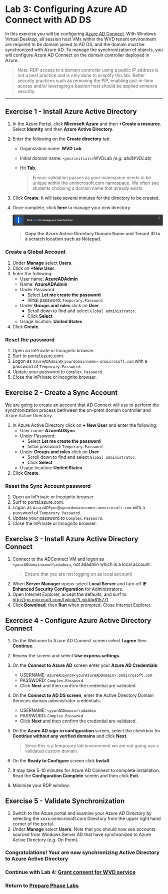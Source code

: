 # Lab 3: Configuring Azure AD Connect with AD DS

In this exercise you will be configuring [Azure AD Connect](https://docs.microsoft.com/en-us/azure/active-directory/hybrid/whatis-azure-ad-connect). With Windows Virtual Desktop, all session host VMs within the WVD tenant environment are required to be domain joined to AD DS, and the domain must be synchronized with Azure AD. To manage the synchronization of objects, you will configure Azure AD Connect on the domain controller deployed in Azure.

> *Note:* RDP access to a domain controller using a public IP address is not a best practice and is only done to simplify this lab. Better security practices such as removing the PIP, enabling just-in-time access and/or leveraging a bastion host should be applied enhance security.

---

## Exercise 1 - Install Azure Active Directory

1. In the Azure Portal, click **Microsoft Azure** and then **+Create a resource**.  Select **Identity** and then **Azure Active Directory**.
2. Enter the following on the **Create directory** tab:
    * Organization name: **WVD Lab**
    * Initial domain name: `<yourinitials>`WVDLab *(e.g. abdWVDLab)*
    * Hit **Tab**.

        >Ensure validation passes as your namespace needs to be unique within the onmicrosoft.com namespace.  We often see students choosing a domain name that already exists.

3. Click **Create**.  It will take several minutes for the directory to be created.
4. Once complete, click **here** to manage your new directory.

    ![ClickHere](../attachments/ClickHere.PNG)

    >**Copy the Azure Active Directory Domain Name and Tenant ID to a scratch location such as Notepad.**

### Create a Global Account

1. Under **Manage** select **Users**.
2. Click on **+New User**.
3. Enter the following:
    * User name: **AzureADAdmin**
    * Name: **AzureADAdmin**
    * Under Password:
        * Select **Let me create the password**
        * Initial password: `Temporary.Password`
    * Under **Groups and roles** click on **User**
        * Scroll down to find and select `Global administrator`.
        * Click **Select**
    * Usage location: **United States**
4. Click **Create**.

### Reset the password

1. Open an InPrivate or Incognito browser.
2. Surf to portal.azure.com.
3. Logon as `AzureADAdmin@<yourdomainname>.onmicrosoft.com` with a password of `Temporary.Password`.
4. Update your password to `Complex.Password`.
5. Close the InPrivate or Incognito browser.

## Exercise 2 - Create a Sync Account

We are going to create an account that AD Connect will use to perform the synchronization process bethween the on-prem domain controller and Azure Active Directory.

1. In Azure Active Directory click on **+ New User** and enter the following:
    * User name: **AzureADSync**
    * Under Password:
        * Select **Let me create the password**
        * Initial password: `Temporary.Password`
    * Under **Groups and roles** click on **User**
        * Scroll down to find and select `Global administrator`.
        * Click **Select**
    * Usage location: **United States**
2. Click **Create**.

### Reset the Sync Account password

1. Open an InPrivate or Incognito browser.
2. Surf to portal.azure.com.
3. Logon as `AzureADSync@<yourdomainname>.onmicrosoft.com` with a password of `Temporary.Password`.
4. Update your password to `Complex.Password`.
5. Close the InPrivate or Incognito browser.

## Exercise 3 - Install Azure Active Directory Connect

1. Connect to the ADConnect VM and logon as `<yourADdomainname>\adadmin`, not adadmin which is a local account.
    > Ensure that you are not logging on as local account!
2. When **Server Manager** opens select **Local Server** and turn off **IE Enhanced Security Configuration** for Administrators.
3. Open Internet Explorer, accept the defaults, and surf to <http://go.microsoft.com/fwlink/?LinkId=615771>
4. Click **Download**, then **Run** when prompted.
Close Internet Explorer.

## Exercise 4 -  Configure Azure Active Directory Connect

1. On the Welcome to Azure AD Connect screen select **I agree** then **Continue**.
2. Review the screen and select **Use express settings**.
3. On the **Connect to Azure AD** screen enter your **Azure AD Credentials**:
   * USERNAME: `AzureADSync@<yourAzureADDomain>.onmicrosoft.com`
   * PASSWORD: `Complex.Password`
   * Click **Next** and then confirm the credential are validated.
4. On the **Connect to AD DS screen**, enter the Active Directory Domain Services domain administrator credentials:
   * USERNAME: `<yourADDomain>\adadmin`
   * PASSWORD: `Complex.Password`
   * Click **Next** and then confirm the credential are validated.
5. On the **Azure AD sign-in configuration** screen, select the checkbox for **Continue without any verified domains** and click **Next**.

   > Since this is a temporary lab environment we are not going use a validated custom domain.
6. On the **Ready to Configure** screen click **Install**.
7. It may take 5-10 minutes for Azure AD Connect to complete installation. Read the **Configuration Complete** screen and then click **Exit**.
8. Minimize your RDP window.

## Exercise 5 - Validate Synchronization

1. Switch to the Azure portal and examine your Azure AD Directory by selecting the xxxx.onmicrosoft.com  Directory from the upper right hand corner of the portal.
2. Under **Manage** select **Users**. Note that you should now see accounts sourced from Windows Server AD that have synchronized to Azure Active Directory (e.g. On Prem).

### Congratulations!  Your are now synchronizing Active Directory to Azure Active Directory

### Continue with Lab 4: [Grant consent for WVD service](Prepare-Lab04-Grant-consent-for-WVD-service.md)

### Return to [Prepare Phase Labs](prepare.md)
